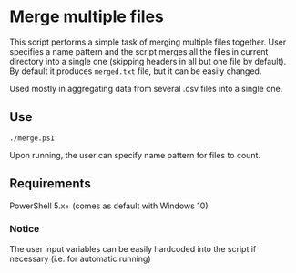 # Merge multiple files

This script performs a simple task of merging multiple files together. 
User specifies a name pattern and the script merges all the files in current directory into a single one (skipping headers in all but one file by default). By default it produces `merged.txt` file, but it can be easily changed.

Used mostly in aggregating data from several .csv files into a single one.

## Use
```
./merge.ps1
```
Upon running, the user can specify name pattern for files to count. 

## Requirements
PowerShell 5.x+ (comes as default with Windows 10)

### Notice
The user input variables can be easily hardcoded into the script if necessary (i.e. for automatic running)